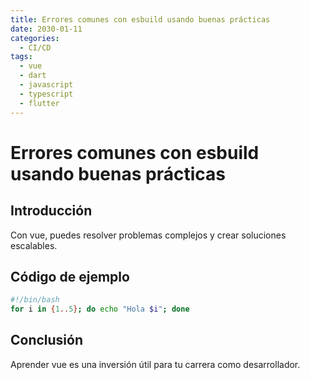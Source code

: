 ```yaml
---
title: Errores comunes con esbuild usando buenas prácticas
date: 2030-01-11
categories:
  - CI/CD
tags:
  - vue
  - dart
  - javascript
  - typescript
  - flutter
---
```


# Errores comunes con esbuild usando buenas prácticas

## Introducción

Con vue, puedes resolver problemas complejos y crear soluciones escalables.

## Código de ejemplo

```bash
#!/bin/bash
for i in {1..5}; do echo "Hola $i"; done
```

## Conclusión

Aprender vue es una inversión útil para tu carrera como desarrollador.